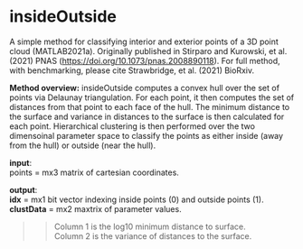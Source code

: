 # insideOutside
A simple method for classifying interior and exterior points of a 3D point cloud (MATLAB2021a). 
Originally published in Stirparo and Kurowski, et al. (2021) PNAS (https://doi.org/10.1073/pnas.2008890118).
For full method, with benchmarking, please cite Strawbridge, et al. (2021) BioRxiv.

**Method overview:**
insideOutside computes a convex hull over the set of points via Delaunay triangulation. 
For each point, it then computes the set of distances from that point to each face of the hull.
The minimum distance to the surface and variance in distances to the surface is then calculated for each point.
Hierarchical clustering is then performed over the two dimensoinal parameter space to classify the points as either inside (away from the hull) or outside (near the hull).

**input**: <br /> points = mx3 matrix of cartesian coordinates. 

**output**: <br />
**idx** = mx1 bit vector indexing inside points (0) and outside points (1).<br />
**clustData** = mx2 maxtrix of parameter values.
>> Column 1 is the log10 minimum distance to surface. <br />
>> Column 2 is the variance of distances to the surface.
